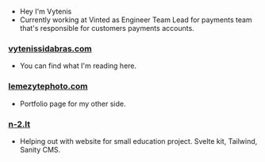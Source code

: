 
<!-- <a href="https://github.com/VytenisSidabras">
  <img align="center" src="https://github-readme-stats.vercel.app/api?username=VytenisSidabras&count_private=true&show_icons=true&theme=radical&hide=stars,prs" />
</a>
 -->


- Hey I'm Vytenis
- Currently working at Vinted as Engineer Team Lead for payments team that's responsible for customers payments accounts.

### [vytenissidabras.com](https://vytenissidabras.com)
- You can find what I'm reading here.

### [lemezytephoto.com](https://lemezytephoto.com)
- Portfolio page for my other side.

### [n-2.lt](https://n-2.lt)
- Helping out with website for small education project. Svelte kit, Tailwind, Sanity CMS.

